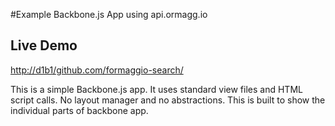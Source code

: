 #Example Backbone.js App using api.ormagg.io

## Live Demo
<http://d1b1/github.com/formaggio-search/>

This is a simple Backbone.js app. It uses standard
view files and HTML script calls. No layout manager
and no abstractions. This is built to show the
individual parts of backbone app.
